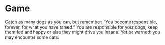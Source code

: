 # Game
Catch as many dogs as you can, but remember: “You become responsible, forever, for what you have tamed.” You are responsible for your dogs, keep them fed and happy or else they might drive you insane. Yet be warned: you may encounter some cats.
